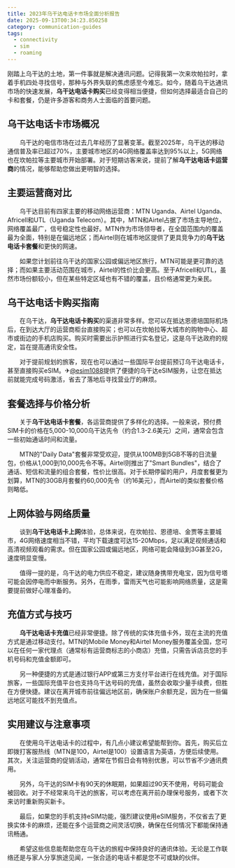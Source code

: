 ```yaml
---
title: 2023年乌干达电话卡市场全面分析报告
date: 2025-09-13T00:34:23.850258
category: communication-guides
tags:
  - connectivity
  - sim
  - roaming
---
```


刚踏上乌干达的土地，第一件事就是解决通讯问题。记得我第一次来坎帕拉时，拿着手机四处寻找信号，那种与外界失联的焦虑感至今难忘。如今，随着乌干达通讯市场的快速发展，**乌干达电话卡购买**已经变得相当便捷，但如何选择最适合自己的卡和套餐，仍是许多游客和商务人士面临的首要问题。

## 乌干达电话卡市场概况

　　乌干达的电信市场在过去几年经历了显著变革。截至2025年，乌干达的移动通信普及率已超过70%，主要城市地区的4G网络覆盖率达到95%以上，5G网络也在坎帕拉等主要城市开始部署。对于短期访客来说，提前了解**乌干达电话卡运营商**的情况，能够帮助您做出更明智的选择。

## 主要运营商对比

　　乌干达目前有四家主要的移动网络运营商：MTN Uganda、Airtel Uganda、Africell和UTL（Uganda Telecom）。其中，MTN和Airtel占据了市场主导地位，网络覆盖最广，信号稳定性也最好。MTN作为市场领导者，在全国范围内的覆盖最为全面，特别是在偏远地区；而Airtel则在城市地区提供了更具竞争力的**乌干达电话卡套餐**和更快的网速。

　　如果您计划前往乌干达的国家公园或偏远地区旅行，MTN可能是更可靠的选择；而如果主要活动范围在城市，Airtel的性价比会更高。至于Africell和UTL，虽然市场份额较小，但在某些特定区域也有不错的覆盖，且价格通常更为亲民。

## 乌干达电话卡购买指南

　　在乌干达，**乌干达电话卡购买**的渠道非常多样。您可以在抵达恩德培国际机场后，在到达大厅的运营商柜台直接购买；也可以在坎帕拉等大城市的购物中心、超市或街边的手机店购买。购买时需要出示护照进行实名登记，这是乌干达政府的规定，旨在提高通讯安全性。

　　对于提前规划的旅客，现在也可以通过一些国际平台提前预订乌干达电话卡，甚至直接购买eSIM。✈[@esim1088](https://t.me/s/esim1088)提供了便捷的乌干达eSIM服务，让您在抵达前就能完成号码激活，省去了落地后寻找营业厅的麻烦。

## 套餐选择与价格分析

　　关于**乌干达电话卡套餐**，各运营商提供了多样化的选择。一般来说，预付费SIM卡的价格在5,000-10,000乌干达先令（约合1.3-2.6美元）之间，通常会包含一些初始通话时间和流量。

　　MTN的"Daily Data"套餐非常受欢迎，提供从100MB到5GB不等的日流量包，价格从1,000到10,000先令不等。Airtel则推出了"Smart Bundles"，结合了通话、短信和流量的组合套餐，性价比很高。对于长期停留的用户，月度套餐更为划算，MTN的30GB月套餐约60,000先令（约16美元），而Airtel的类似套餐价格则略低。

## 上网体验与网络质量

　　谈到**乌干达电话卡上网**体验，总体来说，在坎帕拉、恩德培、金贾等主要城市，4G网络速度相当不错，平均下载速度可达15-20Mbps，足以满足视频通话和高清视频观看的需求。但在国家公园或偏远地区，网络可能会降级到3G甚至2G，速度明显变慢。

　　值得一提的是，乌干达的电力供应不稳定，建议随身携带充电宝，因为信号塔可能会因停电而中断服务。另外，在雨季，雷雨天气也可能影响网络质量，这是需要提前做好心理准备的。

## 充值方式与技巧

　　**乌干达电话卡充值**已经非常便捷。除了传统的实体充值卡外，现在主流的充值方式是通过移动支付。MTN的Mobile Money和Airtel Money服务覆盖全国，您可以在任何一家代理点（通常标有运营商标志的小商店）充值，只需告诉店员您的手机号码和充值金额即可。

　　另一种便捷的方式是通过银行APP或第三方支付平台进行在线充值。对于国际旅客，一些国际充值平台也支持乌干达号码的充值，虽然会收取少量手续费，但胜在方便快捷。建议在离开城市前往偏远地区前，确保账户余额充足，因为在一些偏远地区可能找不到充值点。

## 实用建议与注意事项

　　在使用乌干达电话卡的过程中，有几点小建议希望能帮到你。首先，购买后立即拨打客服热线（MTN是100，Airtel是100）设置语言为英语，方便后续使用。其次，关注运营商的促销活动，通常在节假日会有特别优惠，可以节省不少通讯费用。

　　另外，乌干达的SIM卡有90天的休眠期，如果超过90天不使用，号码可能会被回收。对于不经常来乌干达的旅客，可以考虑在离开前办理保号服务，或者下次来访时重新购买新卡。

　　最后，如果您的手机支持eSIM功能，强烈建议使用eSIM服务，不仅省去了更换实体卡的麻烦，还能在多个运营商之间灵活切换，确保在任何情况下都能保持通讯畅通。

　　希望这些信息能帮助您在乌干达的旅程中保持良好的通讯体验。无论是工作联络还是与家人分享旅途见闻，一张合适的电话卡都是您不可或缺的伙伴。